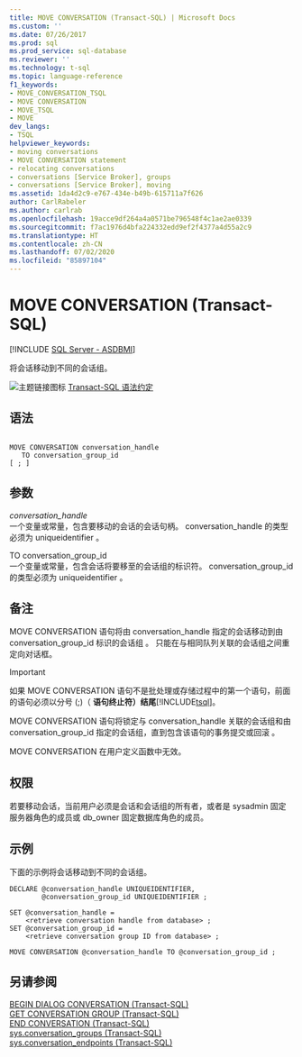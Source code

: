 ```yaml
---
title: MOVE CONVERSATION (Transact-SQL) | Microsoft Docs
ms.custom: ''
ms.date: 07/26/2017
ms.prod: sql
ms.prod_service: sql-database
ms.reviewer: ''
ms.technology: t-sql
ms.topic: language-reference
f1_keywords:
- MOVE_CONVERSATION_TSQL
- MOVE CONVERSATION
- MOVE_TSQL
- MOVE
dev_langs:
- TSQL
helpviewer_keywords:
- moving conversations
- MOVE CONVERSATION statement
- relocating conversations
- conversations [Service Broker], groups
- conversations [Service Broker], moving
ms.assetid: 1da4d2c9-e767-434e-b49b-615711a7f626
author: CarlRabeler
ms.author: carlrab
ms.openlocfilehash: 19acce9df264a4a0571be796548f4c1ae2ae0339
ms.sourcegitcommit: f7ac1976d4bfa224332edd9ef2f4377a4d55a2c9
ms.translationtype: HT
ms.contentlocale: zh-CN
ms.lasthandoff: 07/02/2020
ms.locfileid: "85897104"
---
```

# <a name="move-conversation-transact-sql"></a>MOVE CONVERSATION (Transact-SQL)
[!INCLUDE [SQL Server - ASDBMI](../../includes/applies-to-version/sql-asdbmi.md)]

  将会话移动到不同的会话组。  
  
 ![主题链接图标](../../database-engine/configure-windows/media/topic-link.gif "“主题链接”图标") [Transact-SQL 语法约定](../../t-sql/language-elements/transact-sql-syntax-conventions-transact-sql.md)  
  
## <a name="syntax"></a>语法  
  
```syntaxsql
  
MOVE CONVERSATION conversation_handle  
   TO conversation_group_id  
[ ; ]  
```  
  
## <a name="arguments"></a>参数  
 *conversation_handle*  
 一个变量或常量，包含要移动的会话的会话句柄。 conversation_handle 的类型必须为 uniqueidentifier   。  
  
 TO conversation_group_id   
 一个变量或常量，包含会话将要移至的会话组的标识符。 conversation_group_id 的类型必须为 uniqueidentifier   。  
  
## <a name="remarks"></a>备注  
 MOVE CONVERSATION 语句将由 conversation_handle 指定的会话移动到由 conversation_group_id 标识的会话组   。 只能在与相同队列关联的会话组之间重定向对话框。  
  
> [!IMPORTANT]  
>  如果 MOVE CONVERSATION 语句不是批处理或存储过程中的第一个语句，前面的语句必须以分号 (;)（ **语句终止符）结尾**[!INCLUDE[tsql](../../includes/tsql-md.md)]。  
  
 MOVE CONVERSATION 语句将锁定与 conversation_handle 关联的会话组和由 conversation_group_id 指定的会话组，直到包含该语句的事务提交或回滚   。  
  
 MOVE CONVERSATION 在用户定义函数中无效。  
  
## <a name="permissions"></a>权限  
 若要移动会话，当前用户必须是会话和会话组的所有者，或者是 sysadmin 固定服务器角色的成员或 db_owner 固定数据库角色的成员。  
  
## <a name="examples"></a>示例  
 下面的示例将会话移动到不同的会话组。  
  
```  
DECLARE @conversation_handle UNIQUEIDENTIFIER,  
        @conversation_group_id UNIQUEIDENTIFIER ;  
  
SET @conversation_handle =  
    <retrieve conversation handle from database> ;  
SET @conversation_group_id =  
    <retrieve conversation group ID from database> ;  
  
MOVE CONVERSATION @conversation_handle TO @conversation_group_id ;  
```  
  
## <a name="see-also"></a>另请参阅  
 [BEGIN DIALOG CONVERSATION (Transact-SQL)](../../t-sql/statements/begin-dialog-conversation-transact-sql.md)   
 [GET CONVERSATION GROUP (Transact-SQL)](../../t-sql/statements/get-conversation-group-transact-sql.md)   
 [END CONVERSATION (Transact-SQL)](../../t-sql/statements/end-conversation-transact-sql.md)   
 [sys.conversation_groups (Transact-SQL)](../../relational-databases/system-catalog-views/sys-conversation-groups-transact-sql.md)   
 [sys.conversation_endpoints (Transact-SQL)](../../relational-databases/system-catalog-views/sys-conversation-endpoints-transact-sql.md)  
  
  

